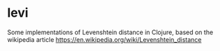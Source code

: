 # levi
Some implementations of Levenshtein distance in Clojure, based on the wikipedia article https://en.wikipedia.org/wiki/Levenshtein_distance
